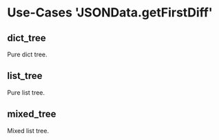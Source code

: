 Use-Cases 'JSONData.getFirstDiff'
=================================

dict\_tree
----------

Pure dict tree.

list\_tree
----------

Pure list tree.

mixed\_tree
----------

Mixed list tree.
